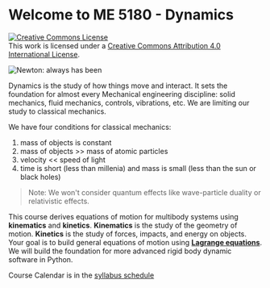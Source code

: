 Welcome to ME 5180 - Dynamics
============================
<a rel="license" href="http://creativecommons.org/licenses/by/4.0/"><img
alt="Creative Commons License" style="border-width:0"
src="https://i.creativecommons.org/l/by/4.0/88x31.png" /></a><br />This
work is licensed under a <a rel="license"
href="http://creativecommons.org/licenses/by/4.0/">Creative Commons
Attribution 4.0 International License</a>.

<!-- <img src="./images/always_Newton.png" alt="Newton lays claim to -->
<!-- engineering " title="Newton always has been"/> -->

![Newton: always has
been](./images/always_Newton.png)

Dynamics is the study of how things move and interact. It sets the
foundation for almost every Mechanical engineering discipline: solid
mechanics, fluid mechanics, controls, vibrations, etc.
We are limiting our study to classical mechanics.  

We have four conditions for classical mechanics:
1. mass of objects is constant
2. mass of objects >> mass of atomic particles
3. velocity << speed of light
4. time is short (less than millenia) and mass is small (less than the
sun or black holes)

> Note: We won't consider quantum effects like wave-particle duality or
> relativistic effects. 

This course derives equations of motion for multibody systems using
__kinematics__ and __kinetics__. __Kinematics__ is the study of the
geometry of motion. __Kinetics__ is the study of forces, impacts, and
energy on objects.  Your goal is to build general equations of motion using [__Lagrange
equations__](https://en.wikipedia.org/wiki/Lagrangian_mechanics). We
will build the foundation for more advanced rigid body dynamic software
in Python. 

Course Calendar is in the [syllabus
schedule](https://cooperrc.github.io/advanced-dynamics/syllabus.html#schedule)

